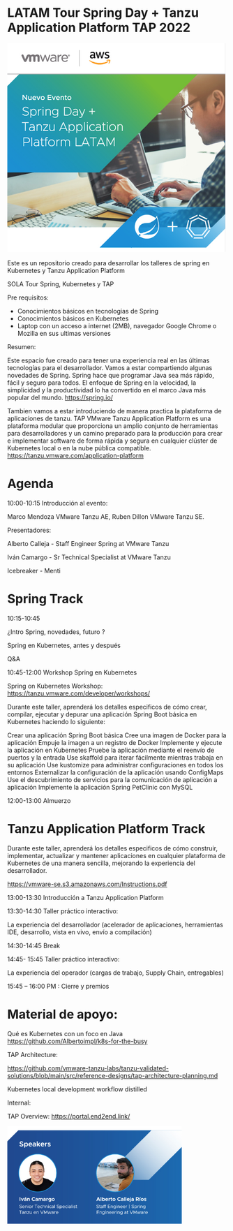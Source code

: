 # LATAM Tour Spring Day + Tanzu Application Platform TAP 2022
<p align="left">
  <img src="image.png" width="500" title="hover text">
</p>


Este es un repositorio creado para desarrollar los talleres de spring en Kubernetes y Tanzu Application Platform


SOLA Tour Spring, Kubernetes y TAP 

 

Pre requisitos: 

- Conocimientos básicos en tecnologias de Spring
- Conocimientos básicos en Kubernetes
- Laptop con un acceso a internet (2MB), navegador Google Chrome o Mozilla en sus ultimas versiones


Resumen: 

Este espacio fue creado para tener una experiencia real en las últimas tecnologías para el desarrollador. Vamos a estar compartiendo algunas novedades de Spring. Spring hace que programar Java sea más rápido, fácil y seguro para todos. El enfoque de Spring en la velocidad, la simplicidad y la productividad lo ha convertido en el marco Java más popular del mundo. https://spring.io/

Tambien vamos a estar introduciendo de manera practica la plataforma de aplicaciones de tanzu. TAP VMware Tanzu Application Platform es una plataforma modular que proporciona un amplio conjunto de herramientas para desarrolladores y un camino preparado para la producción para crear e implementar software de forma rápida y segura en cualquier clúster de Kubernetes local o en la nube pública compatible. https://tanzu.vmware.com/application-platform

 

# Agenda 

  10:00-10:15 Introducción al evento:

  Marco Mendoza VMware Tanzu AE, Ruben Dillon VMware Tanzu SE.

  Presentadores:

  Alberto Calleja - Staff Engineer Spring at VMware Tanzu

  Iván Camargo - Sr Technical Specialist at VMware Tanzu


Icebreaker - Menti

# Spring Track 

  10:15-10:45  

  ¿Intro Spring, novedades, futuro ?

  Spring en Kubernetes, antes y después 

  Q&A 

10:45-12:00 Workshop Spring en Kubernetes 

  Spring on Kubernetes Workshop: https://tanzu.vmware.com/developer/workshops/ 

  Durante este taller, aprenderá los detalles especificos de cómo crear, compilar, ejecutar y depurar una aplicación Spring Boot básica en Kubernetes       haciendo lo siguiente:

  Crear una aplicación Spring Boot básica
  Cree una imagen de Docker para la aplicación
  Empuje la imagen a un registro de Docker
  Implemente y ejecute la aplicación en Kubernetes
  Pruebe la aplicación mediante el reenvío de puertos y la entrada
  Use skaffold para iterar fácilmente mientras trabaja en su aplicación
  Use kustomize para administrar configuraciones en todos los entornos
  Externalizar la configuración de la aplicación usando ConfigMaps
  Use el descubrimiento de servicios para la comunicación de aplicación a aplicación
  Implemente la aplicación Spring PetClinic con MySQL

12:00-13:00 Almuerzo 

  # Tanzu Application Platform Track 

  Durante este taller, aprenderá los detalles especificos de cómo construir, implementar, actualizar y mantener aplicaciones en cualquier plataforma de     Kubernetes de una manera sencilla, mejorando la experiencia del desarrollador.

  https://vmware-se.s3.amazonaws.com/Instructions.pdf


13:00-13:30 Introducción a Tanzu Application Platform 

13:30-14:30 Taller práctico interactivo: 

  La experiencia del desarrollador (acelerador de aplicaciones, herramientas IDE, desarrollo, vista en vivo, envío a compilación) 

14:30-14:45 Break 

14:45- 15:45 Taller práctico interactivo: 

  La experiencia del operador (cargas de trabajo, Supply Chain, entregables)

15:45 – 16:00 PM : Cierre y premios





# Material de apoyo: 

  Qué es Kubernetes con un foco en Java https://github.com/Albertoimpl/k8s-for-the-busy 
 

TAP Architecture: 

  https://github.com/vmware-tanzu-labs/tanzu-validated-solutions/blob/main/src/reference-designs/tap-architecture-planning.md 

 
  Kubernetes local development workflow distilled 


Internal: 

TAP Overview: https://portal.end2end.link/ 

<p align="left">
  <img src="presenters.png" width="400" title="hover text">
</p>

 
